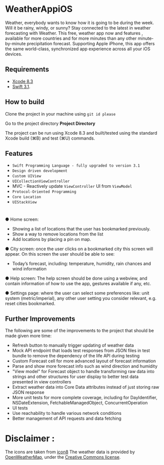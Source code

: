 # WeatherAppiOS
Weather, everybody wants to know how it is going to be during the week. Will it be rainy, windy, or sunny?
Stay connected to the latest in weather forecasting with  Weather. This free, weather app now and features , available for more countries and for more minutes than any other minute-by-minute precipitation forecast. Supporting Apple iPhone, this app offers the same world-class, synchronized app experience across all your iOS devices.
## Requirements

* [Xcode 8.3](https://developer.apple.com/xcode/)
* [Swift 3.1](https://github.com/apple/swift).

## How to build

Clone the project in your machine using ``git id please``

Go to the project directory **Project Directory**

The project can be run using Xcode 8.3 and built/tested using the standard Xcode build (⌘B) and test (⌘U) commands.

## Features
* `Swift Programming Language - fully upgraded to version 3.1`
* `Design driven development`  
* `Custom UIView`
* `UICollectionViewController`
* MVC - Reactively update `ViewController` UI from `ViewModel`
* `Protocol-Oriented Programming `
* `Core Location`
* `UIStackView`
#
● Home screen:
- Showing a list of locations that the user has bookmarked previously.
- Show a way to remove locations from the list
- Add locations by placing a pin on map.

● City screen: once the user clicks on a bookmarked city this screen will appear. On this screen the user should be able to see:
- Today’s forecast, including: temperature, humidity, rain chances and wind information

● Help screen: The help screen should be done using a webview, and contain information of how to use the app, gestures available if any, etc.

● Settings page: where the user can select some preferences like: unit system
(metric/imperial), any other user setting you consider relevant, e.g. reset cities
bookmarked.

## Further Improvements

The following are some of the improvements to the project that should be made given more time:
- Refresh button to manually trigger updating of weather data
- Mock API endpoint that loads test responses from JSON files in test bundle to remove the dependency of the life API during testing
- Custom Forecast cell for more advanced layout of forecast information
- Parse and show more forecast info such as wind direction and humidity
- "View model" for Forecast object to handle transforming raw data into strings and other structures for user display to better test data presented in view controllers
- Extract weather data into Core Data attributes instead of just storing raw JSON response
- More unit tests for more complete coverage, including for DayIdentifier, NSDateExtension, FetchableManagedObject, ConcurrentOperation
- UI tests
- Use reachability to handle various network conditions
- Better management of API requests and data fetching
# Disclaimer :
The icons are taken from [icon8](https://icons8.com)
The weather data is provided by [OpenWeatherMap](http://openweathermap.org/), under the [Creative Commons license](http://creativecommons.org/licenses/by-sa/2.0/).

